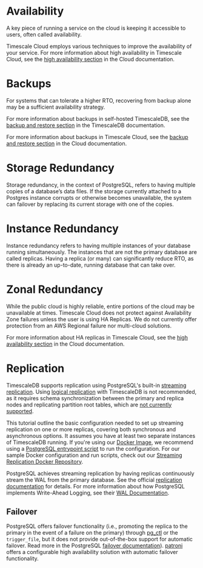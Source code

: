# Availability
A key piece of running a service on the cloud is keeping it accessible to users,
often called availability.

Timescale Cloud employs various techniques to improve the availability of your
service. For more information about high availability in Timescale Cloud, see
the [high availability section][cloud-ha] in the Cloud documentation.

# Backups
For systems that can tolerate a higher RTO, recovering from backup alone may be
a sufficient availability strategy. 

For more information about backups in self-hosted TimescaleDB, see the
[backup and restore section][db-backup] in the TimescaleDB documentation.

For more information about backups in Timescale Cloud, see
the [backup and restore section][cloud-backup] in the Cloud documentation.

# Storage Redundancy
Storage redundancy, in the context of PostgreSQL, refers to having multiple
copies of a database’s data files. If the storage currently attached to a
Postgres instance corrupts or otherwise becomes unavailable, the system can
failover by replacing its current storage with one of the copies. 

# Instance Redundancy
Instance redundancy refers to having multiple instances of your database running
simultaneously. The instances that are not the primary database are called
replicas. Having a replica (or many) can significantly reduce RTO, as there is
already an up-to-date, running database that can take over. 

# Zonal Redundancy
While the public cloud is highly reliable, entire portions of the cloud may be
unavailable at times. Timescale Cloud does not protect against Availability Zone
failures unless the user is using HA Replicas. We do not currently offer
protection from an AWS Regional failure nor multi-cloud solutions.

For more information about HA replicas in Timescale Cloud, see
the [high availability section][cloud-ha] in the Cloud documentation.

# Replication
TimescaleDB supports replication using PostgreSQL's built-in
[streaming replication][postgres-streaming-replication-docs]. Using
[logical replication][postgres-logrep-docs] with TimescaleDB is not recommended,
as it requires schema synchronization between the primary and replica nodes and
replicating partition root tables, which are
[not currently supported][postgres-partition-limitations].

This tutorial outline the basic configuration needed to set up streaming
replication on one or more replicas, covering both synchronous and asynchronous
options. It assumes you have at least two separate instances of TimescaleDB
running. If you're using our [Docker Image][timescale-docker], we recommend
using a [PostgreSQL entrypoint script][docker-postgres-scripts] to run the
configuration. For our sample Docker configuration and run scripts, check out
our [Streaming Replication Docker Repository][timescale-streamrep-docker].

PostgreSQL achieves streaming replication by having replicas continuously stream
the WAL from the primary database. See the official
[replication documentation](https://www.postgresql.org/docs/current/static/warm-standby.html#STREAMING-REPLICATION)
for details. For more information about how PostgreSQL implements Write-Ahead
Logging, see their
[WAL Documentation](https://www.postgresql.org/docs/current/static/wal-intro.html).

## Failover
PostgreSQL offers failover functionality (i.e., promoting the replica to the
primary in the event of a failure on the primary) through [pg_ctl][pgctl-docs]
or the `trigger_file`, but it does not provide out-of-the-box support for
automatic failover. Read more in the PostgreSQL [failover
documentation][failover-docs]). [patroni][patroni-github] offers a configurable
high availability solution with automatic failover functionality.

[cloud-ha]: cloud/:currentVersion:/high-availability/
[db-backup]: timescaledb/:currentVersion:/how-to-guides/backup-and-restore/
[cloud-backup]: cloud/:currentVersion:/backup-restore-cloud.md
[postgres-streaming-replication-docs]: https://www.postgresql.org/docs/current/static/warm-standby.html#STREAMING-REPLICATION
[postgres-partition-limitations]: https://www.postgresql.org/docs/current/static/logical-replication-restrictions.html
[postgres-logrep-docs]: https://www.postgresql.org/docs/current/static/logical-replication.html
[timescale-docker]: https://github.com/timescale/timescaledb-docker
[docker-postgres-scripts]: https://docs.docker.com/samples/library/postgres/#how-to-extend-this-image
[timescale-streamrep-docker]: https://github.com/timescale/streaming-replication-docker
[pgctl-docs]: https://www.postgresql.org/docs/current/static/app-pg-ctl.html
[failover-docs]: https://www.postgresql.org/docs/current/static/warm-standby-failover.html
[patroni-github]: https://github.com/zalando/patroni
